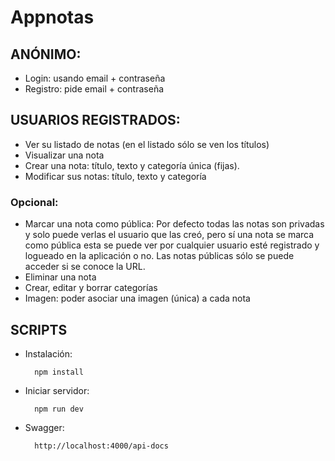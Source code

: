 # Appnotas

## ANÓNIMO:
- Login: usando email + contraseña
- Registro: pide email + contraseña

## USUARIOS REGISTRADOS:
- Ver su listado de notas (en el listado sólo se ven los títulos)
- Visualizar una nota
- Crear una nota: título, texto y categoría única (fijas).
- Modificar sus notas: título, texto y categoría

### Opcional:
- Marcar una nota como pública:
Por defecto todas las notas son privadas y solo puede verlas el usuario que las creó, pero sí una nota se marca como pública esta se puede ver por 
cualquier usuario esté registrado y logueado en la aplicación o no. Las notas 
públicas sólo se puede acceder si se conoce la URL.
- Eliminar una nota
- Crear, editar y borrar categorías
- Imagen: poder asociar una imagen (única) a cada nota

## SCRIPTS

- Instalación:


        npm install

- Iniciar servidor:


        npm run dev

- Swagger:


        http://localhost:4000/api-docs
